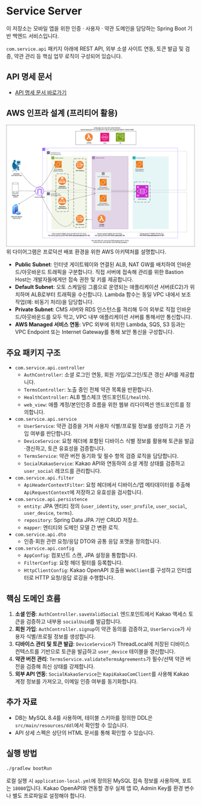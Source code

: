 # Service Server
이 저장소는 모바일 앱을 위한 인증 · 사용자 · 약관 도메인을 담당하는 Spring Boot 기반 백엔드 서비스입니다.

`com.service.api` 패키지 아래에 REST API, 외부 소셜 사이트 연동, 토큰 발급 및 검증, 약관 관리 등 핵심 업무 로직이 구성되어 있습니다.


## API 명세 문서
- [API 명세 문서 바로가기](https://ktyu.github.io/service-server-user/api_spec.html)

## AWS 인프라 설계 (프리티어 활용)
![AWS 인프라 아키텍처](docs/infra_aws_architecture.png)
위 다이어그램은 프로덕션 배포 환경을 위한 AWS 아키텍처를 설명합니다.
- **Public Subnet**: 인터넷 게이트웨이와 연결된 ALB, NAT GW를 배치하여 인바운드/아웃바운드 트래픽을 구분합니다. 직접 서버에 접속해 관리를 위한 Bastion Host는 개발자들에게만 접속 권한 및 키를 제공합니다.
- **Default Subnet**: 오토 스케일링 그룹으로 운영되는 애플리케이션 서버(EC2)가 위치하며 ALB로부터 트래픽을 수신합니다. Lambda 함수는 동일 VPC 내에서 보조 작업(예: 비동기 처리)을 담당합니다.
- **Private Subnet**: CMS 서버와 RDS 인스턴스를 격리해 두어 외부로 직접 인바운드/아웃바운드를 모두 막고, VPC 내부 애플리케이션 서버를 통해서만 통신합니다.
- **AWS Managed 서비스 연동**: VPC 외부에 위치한 Lambda, SQS, S3 등과는 VPC Endpoint 또는 Internet Gateway를 통해 보안 통신을 구성합니다.

## 주요 패키지 구조
- `com.service.api.controller`
  - `AuthController`: 소셜 로그인 연동, 회원 가입/로그인/토큰 갱신 API를 제공합니다.
  - `TermsController`: 노출 중인 전체 약관 목록을 반환합니다.
  - `HealthController`: ALB 헬스체크 엔드포인트(`/health`).
  - `web_view`: 애플 계정/본인인증 흐름을 위한 웹뷰 리다이렉션 엔드포인트를 정의합니다.
- `com.service.api.service`
  - `UserService`: 약관 검증을 거쳐 사용자 식별/프로필 정보를 생성하고 기존 가입 여부를 판단합니다.
  - `DeviceService`: 요청 헤더에 포함된 디바이스 식별 정보를 활용해 토큰을 발급·갱신하고, 토큰 유효성을 검증합니다.
  - `TermsService`: 약관 버전 동기화 및 필수 항목 검증 로직을 담당합니다.
  - `SocialKakaoService`: Kakao API와 연동하여 소셜 계정 상태를 검증하고 `user_social` 레코드를 관리합니다.
- `com.service.api.filter`
  - `ApiHeaderContextFilter`: 요청 헤더에서 디바이스/앱 메타데이터를 추출해 `ApiRequestContext`에 저장하고 유효성을 검사합니다.
- `com.service.api.persistence`
  - `entity`: JPA 엔티티 정의 (`user_identity`, `user_profile`, `user_social`, `user_device`, `terms`).
  - `repository`: Spring Data JPA 기반 CRUD 저장소.
  - `mapper`: 엔티티와 도메인 모델 간 변환 로직.
- `com.service.api.dto`
  - 인증·회원 관련 요청/응답 DTO와 공통 응답 포맷을 정의합니다.
- `com.service.api.config`
  - `AppConfig`: 컴포넌트 스캔, JPA 설정을 통합합니다.
  - `FilterConfig`: 요청 헤더 필터를 등록합니다.
  - `HttpClientConfig`: Kakao OpenAPI 호출용 `WebClient`를 구성하고 인터셉터로 HTTP 요청/응답 로깅을 수행합니다.

## 핵심 도메인 흐름

1. **소셜 인증**: `AuthController.saveValidSocial` 엔드포인트에서 Kakao 액세스 토큰을 검증하고 내부용 `socialUuid`를 발급합니다.
2. **회원 가입**: `AuthController.signup`이 약관 동의를 검증하고, `UserService`가 사용자 식별/프로필 정보를 생성합니다.
3. **디바이스 관리 및 토큰 발급**: `DeviceService`가 ThreadLocal에 저장된 디바이스 컨텍스트를 기반으로 토큰을 발급하고 `user_device` 테이블을 갱신합니다.
4. **약관 버전 관리**: `TermsService.validateTermsAgreements`가 필수/선택 약관 버전을 검증해 최신 상태를 강제합니다.
5. **외부 API 연동**: `SocialKakaoService`는 `KapiKakaoComClient`를 사용해 Kakao 계정 정보를 가져오고, 이메일 인증 여부를 동기화합니다.

## 추가 자료
- DB는 MySQL 8.4를 사용하며, 테이블 스키마를 정의한 DDL은 `src/main/resources/ddl`에서 확인할 수 있습니다.
- API 상세 스펙은 상단의 HTML 문서를 통해 확인할 수 있습니다.

## 실행 방법
```bash
./gradlew bootRun
```

로컬 실행 시 `application-local.yml`에 정의된 MySQL 접속 정보를 사용하며, 포트는 `18080`입니다. Kakao OpenAPI와 연동할 경우 실제 앱 ID, Admin Key를 환경 변수나 별도 프로파일로 설정해야 합니다.
